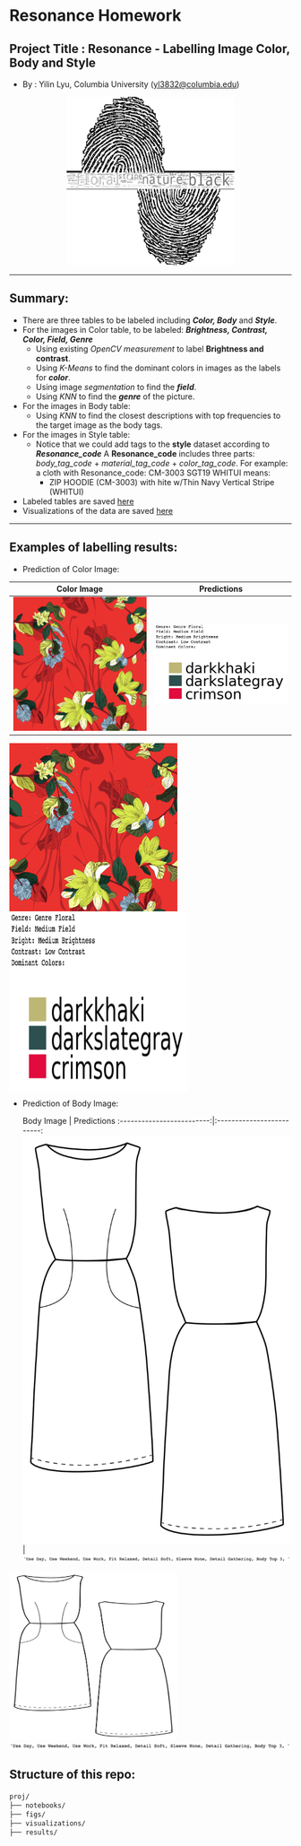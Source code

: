 # Resonance Homework 

## Project Title : Resonance - Labelling Image Color, Body and Style  
  + By : Yilin Lyu, Columbia University (yl3832@columbia.edu)
<p align="center">
<img src = './figs/wc_rea_color.png'  width="300" height="300"> 
</p>

___

## Summary:  
  + There are three tables to be labeled including **_Color, Body_** and **_Style_**. 
  + For the images in Color table, to be labeled: **_Brightness, Contrast, Color, Field, Genre_**
  	+ Using existing *OpenCV measurement* to label **Brightness and contrast**.
  	+ Using *K-Means* to find the dominant colors in images as the labels for **_color_**.
  	+ Using image *segmentation* to find the **_field_**.
  	+ Using *KNN* to find the **_genre_** of the picture. 
  + For the images in Body table: 
  	+ Using *KNN* to find the closest descriptions with top frequencies to the target image as the body tags.
  + For the images in Style table:
  	+ Notice that we could add tags to the **style** dataset according to **_Resonance_code_**
    A **Resonance_code** includes three parts: *body_tag_code* + *material_tag_code* + *color_tag_code*.
    For example: a cloth with Resonance_code: CM-3003 SGT19 WHITUI means:
		+ ZIP HOODIE (CM-3003) with hite w/Thin Navy Vertical Stripe (WHITUI)
  + Labeled tables are saved [here](./results)
  + Visualizations of the data are saved [here](./visualizations)

___


## Examples of labelling results:  
  + Prediction of Color Image: 

  Color Image            |  Predictions
:-------------------------:|:-------------------------:
![image](./figs/test_4.png)  |  ![image](./figs/predictions_of_test_4.png)

  <img src = './figs/test_4.png'  width="300" height="300" align="center">   <img src = './figs/predictions_of_test_4.png' width="320" height="320" align="center">
 	 
  
  + Prediction of Body Image: 

    Body Image            |  Predictions
:-------------------------:|:-------------------------:
![image](./figs/test4.png)  |  ![image](./figs/predictions_of_test4.png)

  <img src = './figs/test4.png'  width="300" height="300">
  <img src = './figs/predictions_of_test4.png'>


## Structure of this repo: 
```
proj/
├── notebooks/ 
├── figs/  
├── visualizations/ 
├── results/ 
```
